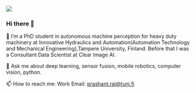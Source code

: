 ![](https://komarev.com/ghpvc/?username=pkraison)
### Hi there 👋

 🔭 I’m a PhD student in autonomous machine perception for heavy duty machinery at Innovative Hydraulics and Automation(Automation Technology and Mechanical Engineering),Tampere University, Finland. Before that I was a Consultant Data Scientist at Clear Image AI.
 
 💬 Ask me about deep learning, sensor fusion, mobile robotics, computer vision, python.
 
 📫 How to reach me: 
 Work Email: prashant.rai@tuni.fi
 
<!-- 👯 I’m looking to collaborate on 
- 🤔 I’m looking for help with ...
-  ...
- 😄 Pronouns: ...
- ⚡ Fun fact: ...
-->
